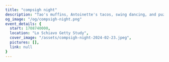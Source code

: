 ```yaml
---
title: "compsigh night"
description: "Tao's muffins, Antoinette's tacos, swing dancing, and puzzles!"
og_image: "/og/compsigh-night.png"
event_details: {
  start: 1708740000,
  location: "Lo Schiavo Getty Study",
  cover_image: "/assets/compsigh-night-2024-02-23.jpeg",
  pictures: [],
  link: null
}
---
```

